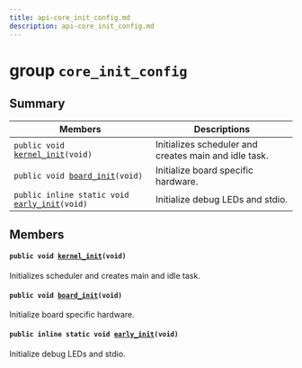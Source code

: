 ```yaml
---
title: api-core_init_config.md
description: api-core_init_config.md
---
```

# group `core_init_config` 

## Summary

 Members                        | Descriptions                                
--------------------------------|---------------------------------------------
`public void `[`kernel_init`](#group__core__init__config_1ga0dbe43a64cbf994bf9189e7767f93342)`(void)`            | Initializes scheduler and creates main and idle task.
`public void `[`board_init`](#group__core__init__config_1ga916f2adc2080b4fe88034086d107a8dc)`(void)`            | Initialize board specific hardware.
`public inline static void `[`early_init`](#group__core__init__config_1ga85636e92abb2d42cb0ca680e9846aa99)`(void)`            | Initialize debug LEDs and stdio.

## Members

#### `public void `[`kernel_init`](#group__core__init__config_1ga0dbe43a64cbf994bf9189e7767f93342)`(void)` 

Initializes scheduler and creates main and idle task.

#### `public void `[`board_init`](#group__core__init__config_1ga916f2adc2080b4fe88034086d107a8dc)`(void)` 

Initialize board specific hardware.

#### `public inline static void `[`early_init`](#group__core__init__config_1ga85636e92abb2d42cb0ca680e9846aa99)`(void)` 

Initialize debug LEDs and stdio.

